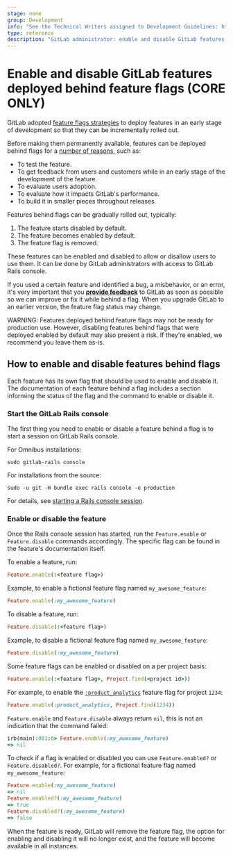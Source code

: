 ```yaml
---
stage: none
group: Development
info: "See the Technical Writers assigned to Development Guidelines: https://about.gitlab.com/handbook/engineering/ux/technical-writing/#assignments-to-development-guidelines"
type: reference
description: "GitLab administrator: enable and disable GitLab features deployed behind feature flags"
---
```


# Enable and disable GitLab features deployed behind feature flags **(CORE ONLY)**

GitLab adopted [feature flags strategies](../development/feature_flags/index.md)
to deploy features in an early stage of development so that they can be
incrementally rolled out.

Before making them permanently available, features can be deployed behind
flags for a [number of reasons](../development/feature_flags/process.md#when-to-use-feature-flags), such as:

- To test the feature.
- To get feedback from users and customers while in an early stage of the development of the feature.
- To evaluate users adoption.
- To evaluate how it impacts GitLab's performance.
- To build it in smaller pieces throughout releases.

Features behind flags can be gradually rolled out, typically:

1. The feature starts disabled by default.
1. The feature becomes enabled by default.
1. The feature flag is removed.

These features can be enabled and disabled to allow or disallow users to use
them. It can be done by GitLab administrators with access to GitLab Rails
console.

If you used a certain feature and identified a bug, a misbehavior, or an
error, it's very important that you [**provide feedback**](https://gitlab.com/gitlab-org/gitlab/-/issues/new?issue[title]=Docs%20-%20feature%20flag%20feedback%3A%20Feature%20Name&issue[description]=Describe%20the%20problem%20you%27ve%20encountered.%0A%0A%3C!--%20Don%27t%20edit%20below%20this%20line%20--%3E%0A%0A%2Flabel%20~%22docs%5C-comments%22%20) to GitLab as soon
as possible so we can improve or fix it while behind a flag. When you upgrade
GitLab to an earlier version, the feature flag status may change.

WARNING:
Features deployed behind feature flags may not be ready for
production use. However, disabling features behind flags that were deployed
enabled by default may also present a risk. If they're enabled, we recommend
you leave them as-is.

## How to enable and disable features behind flags

Each feature has its own flag that should be used to enable and disable it.
The documentation of each feature behind a flag includes a section informing
the status of the flag and the command to enable or disable it.

### Start the GitLab Rails console

The first thing you need to enable or disable a feature behind a flag is to
start a session on GitLab Rails console.

For Omnibus installations:

```shell
sudo gitlab-rails console
```

For installations from the source:

```shell
sudo -u git -H bundle exec rails console -e production
```

For details, see [starting a Rails console session](operations/rails_console.md#starting-a-rails-console-session).

### Enable or disable the feature

Once the Rails console session has started, run the `Feature.enable` or
`Feature.disable` commands accordingly. The specific flag can be found
in the feature's documentation itself.

To enable a feature, run:

```ruby
Feature.enable(:<feature flag>)
```

Example, to enable a fictional feature flag named `my_awesome_feature`:

```ruby
Feature.enable(:my_awesome_feature)
```

To disable a feature, run:

```ruby
Feature.disable(:<feature flag>)
```

Example, to disable a fictional feature flag named `my_awesome_feature`:

```ruby
Feature.disable(:my_awesome_feature)
```

Some feature flags can be enabled or disabled on a per project basis:

```ruby
Feature.enable(:<feature flag>, Project.find(<project id>))
```

For example, to enable the [`:product_analytics`](../operations/product_analytics.md#enable-or-disable-product-analytics) feature flag for project `1234`:

```ruby
Feature.enable(:product_analytics, Project.find(1234))
```

`Feature.enable` and `Feature.disable` always return `nil`, this is not an indication that the command failed:

```ruby
irb(main):001:0> Feature.enable(:my_awesome_feature)
=> nil
```

To check if a flag is enabled or disabled you can use `Feature.enabled?` or `Feature.disabled?`. For example, for a fictional feature flag named `my_awesome_feature`:

```ruby
Feature.enable(:my_awesome_feature)
=> nil
Feature.enabled?(:my_awesome_feature)
=> true
Feature.disabled?(:my_awesome_feature)
=> false
```

When the feature is ready, GitLab will remove the feature flag, the option for
enabling and disabling it will no longer exist, and the feature will become
available in all instances.
